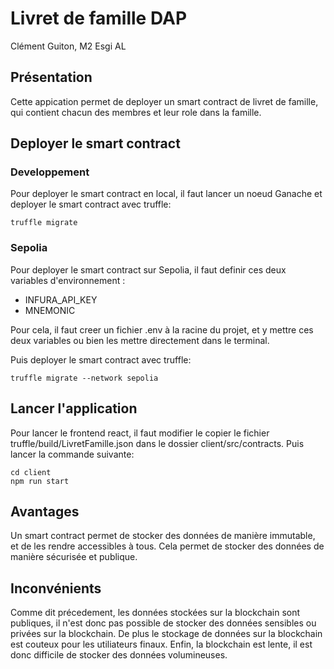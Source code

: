 # Livret de famille DAP

Clément Guiton, M2 Esgi AL

## Présentation

Cette appication permet de deployer un smart contract de livret de famille, qui contient chacun des membres et leur role dans la famille.

## Deployer le smart contract

### Developpement

Pour deployer le smart contract en local, il faut lancer un noeud Ganache et deployer le smart contract avec truffle:

```
truffle migrate
```

### Sepolia

Pour deployer le smart contract sur Sepolia, il faut definir ces deux variables d'environnement :

- INFURA_API_KEY
- MNEMONIC

Pour cela, il faut creer un fichier .env à la racine du projet, et y mettre ces deux variables ou bien les mettre directement dans le terminal.

Puis deployer le smart contract avec truffle:

```
truffle migrate --network sepolia
```

## Lancer l'application

Pour lancer le frontend react, il faut modifier le copier le fichier truffle/build/LivretFamille.json dans le dossier client/src/contracts.
Puis lancer la commande suivante:

```
cd client
npm run start
```

## Avantages

Un smart contract permet de stocker des données de manière immutable, et de les rendre accessibles à tous. Cela permet de stocker des données de manière sécurisée et publique.

## Inconvénients

Comme dit précedement, les données stockées sur la blockchain sont publiques, il n'est donc pas possible de stocker des données sensibles ou privées sur la blockchain.
De plus le stockage de données sur la blockchain est couteux pour les utiliateurs finaux.
Enfin, la blockchain est lente, il est donc difficile de stocker des données volumineuses.
